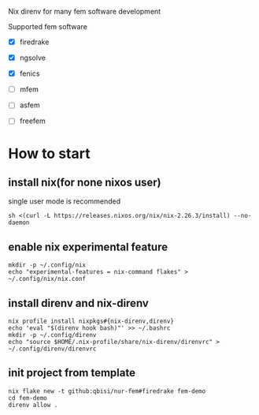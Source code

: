 Nix direnv for many fem software development

Supported fem software

- [x] firedrake
- [x] ngsolve
- [x] fenics
- [ ] mfem
- [ ] asfem
- [ ] freefem


# How to start
## install nix(for none nixos user)
single user mode is recommended
```
sh <(curl -L https://releases.nixos.org/nix/nix-2.26.3/install) --no-daemon
```

## enable nix experimental feature
```
mkdir -p ~/.config/nix
echo "experimental-features = nix-command flakes" > ~/.config/nix/nix.conf
```

## install direnv and nix-direnv
```
nix profile install nixpkgs#{nix-direnv,direnv}
echo 'eval "$(direnv hook bash)"' >> ~/.bashrc
mkdir -p ~/.config/direnv
echo "source $HOME/.nix-profile/share/nix-direnv/direnvrc" > ~/.config/direnv/direnvrc
```

## init project from template
```
nix flake new -t github:qbisi/nur-fem#firedrake fem-demo
cd fem-demo
direnv allow .
```
